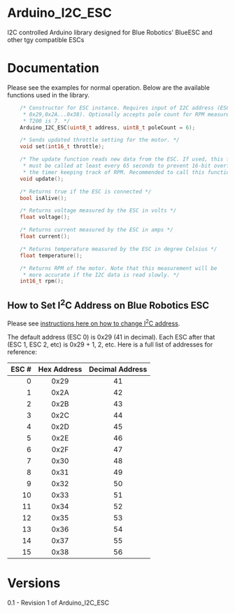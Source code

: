 # Arduino_I2C_ESC
I2C controlled Arduino library designed for Blue Robotics' BlueESC and other tgy compatible ESCs

# Documentation

Please see the examples for normal operation. Below are the available functions used in the library.

``` cpp
	/* Constructor for ESC instance. Requires input of I2C address (ESC 0,1...15 is address
	 * 0x29,0x2A...0x38). Optionally accepts pole count for RPM measurements. T100 is 6 and 
	 * T200 is 7. */
	Arduino_I2C_ESC(uint8_t address, uint8_t poleCount = 6);

	/* Sends updated throttle setting for the motor. */
	void set(int16_t throttle);

	/* The update function reads new data from the ESC. If used, this function
	 * must be called at least every 65 seconds to prevent 16-bit overflow of 
	 * the timer keeping track of RPM. Recommended to call this function at 4-10 Hz */
	void update();

	/* Returns true if the ESC is connected */
	bool isAlive();

	/* Returns voltage measured by the ESC in volts */
	float voltage();

	/* Returns current measured by the ESC in amps */
	float current();

	/* Returns temperature measured by the ESC in degree Celsius */
	float temperature();

	/* Returns RPM of the motor. Note that this measurement will be
	 * more accurate if the I2C data is read slowly. */
	int16_t rpm();
```

## How to Set I<sup>2</sup>C Address on Blue Robotics ESC

Please see [instructions here on how to change I<sup>2</sup>C address](http://docs.bluerobotics.com/bluesc/#assigning-isup2supc-addresses).

The default address (ESC 0) is 0x29 (41 in decimal). Each ESC after that (ESC 1, ESC 2, etc) is 0x29 + 1, 2, etc. Here is a full list of addresses for reference:

| ESC # | Hex Address | Decimal Address |
| ---: | :---: | :---: |
| 0 | 0x29 | 41 |
| 1 | 0x2A | 42 |
| 2 | 0x2B | 43 |
| 3 | 0x2C | 44 |
| 4 | 0x2D | 45 |
| 5 | 0x2E | 46 |
| 6 | 0x2F | 47 |
| 7 | 0x30 | 48 |
| 8 | 0x31 | 49 |
| 9 | 0x32 | 50 |
| 10 | 0x33 | 51 |
| 11 | 0x34 | 52 |
| 12 | 0x35 | 53 |
| 13 | 0x36 | 54 |
| 14 | 0x37 | 55 |
| 15 | 0x38 | 56 |

# Versions

0.1 - Revision 1 of Arduino_I2C_ESC
